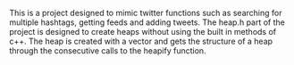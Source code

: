 This is a project designed to mimic twitter functions such as searching for multiple hashtags, getting feeds and adding tweets.
The heap.h part of the project is designed to create heaps without using the built in methods of c++. The heap is created with a vector and gets the structure of a heap through the consecutive calls to the heapify function.